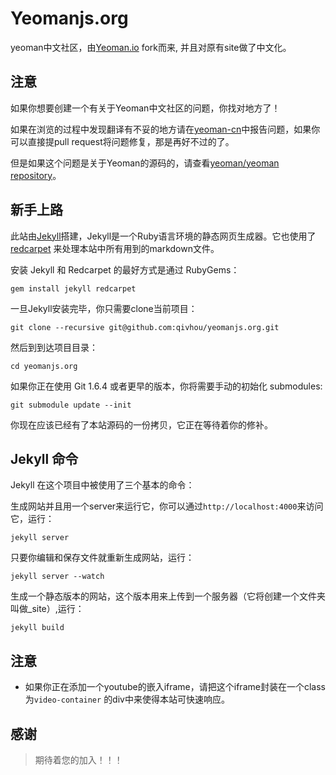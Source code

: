 # Yeomanjs.org

yeoman中文社区，由[Yeoman.io](https://github.com/yeoman/yeoman.io) fork而来,
并且对原有site做了中文化。

## 注意

如果你想要创建一个有关于Yeoman中文社区的问题，你找对地方了！

如果在浏览的过程中发现翻译有不妥的地方请在[yeoman-cn](https://github.com/qivhou/yeoman-cn/issues)中报告问题，如果你可以直接提pull request将问题修复，那是再好不过的了。

但是如果这个问题是关于Yeoman的源码的，请查看[yeoman/yeoman repository](https://github.com/yeoman/yeoman)。

## 新手上路

此站由[Jekyll](https://github.com/mojombo/jekyll/)搭建，Jekyll是一个Ruby语言环境的静态网页生成器。它也使用了[redcarpet](https://github.com/vmg/redcarpet) 来处理本站中所有用到的markdown文件。

安装 Jekyll 和 Redcarpet 的最好方式是通过 RubyGems：

```
gem install jekyll redcarpet
```

一旦Jekyll安装完毕，你只需要clone当前项目：

```
git clone --recursive git@github.com:qivhou/yeomanjs.org.git
```

然后到到达项目目录：

```
cd yeomanjs.org
```

如果你正在使用 Git 1.6.4 或者更早的版本，你将需要手动的初始化 submodules:

```
git submodule update --init
```

你现在应该已经有了本站源码的一份拷贝，它正在等待着你的修补。

## Jekyll 命令

Jekyll 在这个项目中被使用了三个基本的命令：

生成网站并且用一个server来运行它，你可以通过`http://localhost:4000`来访问它，运行：

```
jekyll server
```

只要你编辑和保存文件就重新生成网站，运行：

```
jekyll server --watch
```

生成一个静态版本的网站，这个版本用来上传到一个服务器（它将创建一个文件夹叫做_site）,运行：

```
jekyll build
```

## 注意
 - 如果你正在添加一个youtube的嵌入iframe，请把这个iframe封装在一个class为```video-container``` 的div中来使得本站可快速响应。


## 感谢


> 期待着您的加入！！！

